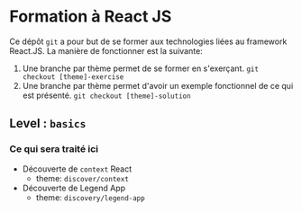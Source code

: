 # Formation à React JS

Ce dépôt ``git`` a pour but de se former aux technologies liées au framework React.JS. La manière de fonctionner est la suivante: 

1. Une branche par thème permet de se former en s'exerçant. `git checkout [theme]-exercise`
2. Une branche par thème permet d'avoir un exemple fonctionnel de ce qui est présenté. `git checkout [theme]-solution`

## Level : `basics`

### Ce qui sera traité ici

* Découverte de `context` React
  * theme: `discover/context`
* Découverte de Legend App 
  * theme: `discovery/legend-app`
